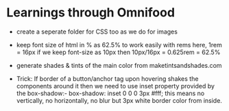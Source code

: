 # Learnings through Omnifood

- create a seperate folder for CSS too as we do for images

- keep font size of html in % as 62.5% to work easily with rems
  here, 1rem = 16px
  if we keep font-size as 10px then 10px/16px = 0.625rem = 62.5%

- generate shades & tints of the main color from maketintsandshades.com

- Trick: If border of a button/anchor tag upon hovering shakes the components around it then we need to use inset property provided by the box-shadow:- box-shadow: inset 0 0 0 3px #fff; this means no vertically, no horizontally, no blur but 3px white border color from inside.
